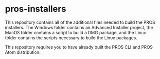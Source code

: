 # pros-installers

This repository contains all of the additional files needed to build the PROS
installers. The Windows folder contains an Advanced Installer project, the MacOS
folder contains a script to build a DMG package, and the Linux folder contains
the scripts necessary to build the Linux packages.

This repository requires you to have already built the PROS CLI and PROS Atom
distribution.
